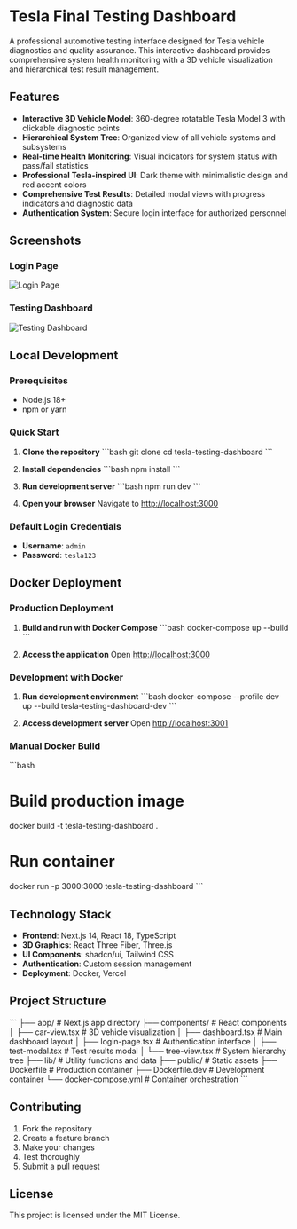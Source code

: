 # Tesla Final Testing Dashboard

A professional automotive testing interface designed for Tesla vehicle diagnostics and quality assurance. This interactive dashboard provides comprehensive system health monitoring with a 3D vehicle visualization and hierarchical test result management.

## Features

- **Interactive 3D Vehicle Model**: 360-degree rotatable Tesla Model 3 with clickable diagnostic points
- **Hierarchical System Tree**: Organized view of all vehicle systems and subsystems
- **Real-time Health Monitoring**: Visual indicators for system status with pass/fail statistics
- **Professional Tesla-inspired UI**: Dark theme with minimalistic design and red accent colors
- **Comprehensive Test Results**: Detailed modal views with progress indicators and diagnostic data
- **Authentication System**: Secure login interface for authorized personnel

## Screenshots

### Login Page
![Login Page](https://via.placeholder.com/800x600/1a1a1a/ffffff?text=Tesla+Login+Interface)

### Testing Dashboard
![Testing Dashboard](https://via.placeholder.com/800x600/1a1a1a/ffffff?text=Tesla+Testing+Dashboard)

## Local Development

### Prerequisites
- Node.js 18+ 
- npm or yarn

### Quick Start

1. **Clone the repository**
   \`\`\`bash
   git clone <repository-url>
   cd tesla-testing-dashboard
   \`\`\`

2. **Install dependencies**
   \`\`\`bash
   npm install
   \`\`\`

3. **Run development server**
   \`\`\`bash
   npm run dev
   \`\`\`

4. **Open your browser**
   Navigate to [http://localhost:3000](http://localhost:3000)

### Default Login Credentials
- **Username**: `admin`
- **Password**: `tesla123`

## Docker Deployment

### Production Deployment

1. **Build and run with Docker Compose**
   \`\`\`bash
   docker-compose up --build
   \`\`\`

2. **Access the application**
   Open [http://localhost:3000](http://localhost:3000)

### Development with Docker

1. **Run development environment**
   \`\`\`bash
   docker-compose --profile dev up --build tesla-testing-dashboard-dev
   \`\`\`

2. **Access development server**
   Open [http://localhost:3001](http://localhost:3001)

### Manual Docker Build

\`\`\`bash
# Build production image
docker build -t tesla-testing-dashboard .

# Run container
docker run -p 3000:3000 tesla-testing-dashboard
\`\`\`

## Technology Stack

- **Frontend**: Next.js 14, React 18, TypeScript
- **3D Graphics**: React Three Fiber, Three.js
- **UI Components**: shadcn/ui, Tailwind CSS
- **Authentication**: Custom session management
- **Deployment**: Docker, Vercel

## Project Structure

\`\`\`
├── app/                    # Next.js app directory
├── components/            # React components
│   ├── car-view.tsx      # 3D vehicle visualization
│   ├── dashboard.tsx     # Main dashboard layout
│   ├── login-page.tsx    # Authentication interface
│   ├── test-modal.tsx    # Test results modal
│   └── tree-view.tsx     # System hierarchy tree
├── lib/                  # Utility functions and data
├── public/              # Static assets
├── Dockerfile           # Production container
├── Dockerfile.dev       # Development container
└── docker-compose.yml   # Container orchestration
\`\`\`

## Contributing

1. Fork the repository
2. Create a feature branch
3. Make your changes
4. Test thoroughly
5. Submit a pull request

## License

This project is licensed under the MIT License.
